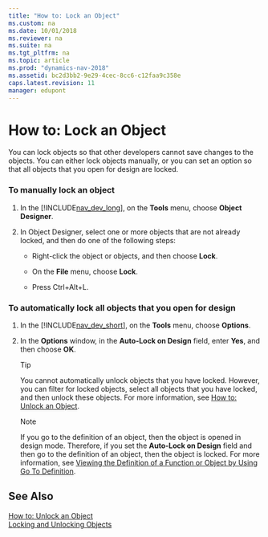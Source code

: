 ```yaml
---
title: "How to: Lock an Object"
ms.custom: na
ms.date: 10/01/2018
ms.reviewer: na
ms.suite: na
ms.tgt_pltfrm: na
ms.topic: article
ms.prod: "dynamics-nav-2018"
ms.assetid: bc2d3bb2-9e29-4cec-8cc6-c12faa9c358e
caps.latest.revision: 11
manager: edupont
---
```

# How to: Lock an Object
You can lock objects so that other developers cannot save changes to the objects. You can either lock objects manually, or you can set an option so that all objects that you open for design are locked.  
  
### To manually lock an object  
  
1.  In the [!INCLUDE[nav_dev_long](includes/nav_dev_long_md.md)], on the **Tools** menu, choose **Object Designer**.  
  
2.  In Object Designer, select one or more objects that are not already locked, and then do one of the following steps:  
  
    -   Right-click the object or objects, and then choose **Lock**.  
  
    -   On the **File** menu, choose **Lock**.  
  
    -   Press Ctrl+Alt+L.  
  
### To automatically lock all objects that you open for design  
  
1.  In the [!INCLUDE[nav_dev_short](includes/nav_dev_short_md.md)], on the **Tools** menu, choose **Options**.  
  
2.  In the **Options** window, in the **Auto-Lock on Design** field, enter **Yes**, and then choose **OK**.  
  
    > [!TIP]  
    >  You cannot automatically unlock objects that you have locked. However, you can filter for locked objects, select all objects that you have locked, and then unlock these objects. For more information, see [How to: Unlock an Object](How-to--Unlock-an-Object.md).  
  
    > [!NOTE]  
    >  If you go to the definition of an object, then the object is opened in design mode. Therefore, if you set the **Auto-Lock on Design** field and then go to the definition of an object, then the object is locked. For more information, see [Viewing the Definition of a Function or Object by Using Go To Definition](Viewing-the-Definition-of-a-Function-or-Object-by-Using-Go-To-Definition.md).  
  
## See Also  
 [How to: Unlock an Object](How-to--Unlock-an-Object.md)   
 [Locking and Unlocking Objects](Locking-and-Unlocking-Objects.md)